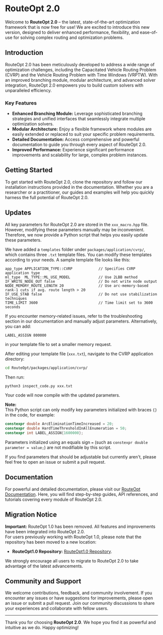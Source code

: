 # RouteOpt 2.0

Welcome to **RouteOpt 2.0** – the latest, state-of-the-art optimization framework that is now free for use! We are excited to introduce this new version, designed to deliver enhanced performance, flexibility, and ease-of-use for solving complex routing and optimization problems.

## Introduction

RouteOpt 2.0 has been meticulously developed to address a wide range of optimization challenges, including the Capacitated Vehicle Routing Problem (CVRP) and the Vehicle Routing Problem with Time Windows (VRPTW). With an improved branching module, modular architecture, and advanced solver integration, RouteOpt 2.0 empowers you to build custom solvers with unparalleled efficiency.

### Key Features

- **Enhanced Branching Module:** Leverage sophisticated branching strategies and unified interfaces that seamlessly integrate multiple optimization solvers.
- **Modular Architecture:** Enjoy a flexible framework where modules are easily extended or replaced to suit your specific problem requirements.
- **Detailed Documentation:** Access comprehensive and powerful documentation to guide you through every aspect of RouteOpt 2.0.
- **Improved Performance:** Experience significant performance improvements and scalability for large, complex problem instances.

## Getting Started

To get started with RouteOpt 2.0, clone the repository and follow our installation instructions provided in the documentation. Whether you are a researcher or a practitioner, our guides and examples will help you quickly harness the full potential of RouteOpt 2.0.


## Updates

All key parameters for RouteOpt 2.0 are stored in the `xxx_macro.hpp` file. However, modifying these parameters manually may be inconvenient. Therefore, we now provide a Python script that helps you easily update these parameters.

We have added a `templates` folder under `packages/application/cvrp/`, which contains three `.txt` template files. You can modify these templates according to your needs. A sample template file looks like this:

```angular2html
app_type APPLICATION_TYPE::CVRP            // Specifies CVRP application type
ml_type  ML_TYPE::ML_USE_MODEL             // Use 2LBB method
IF_WRITE_NODE_OUT false                    // Do not write node output
NODE_MEMORY_ROUTE_LENGTH 20                // Use arc-memory-based rank-1 cuts if avg. route length > 20
IF_USE_STAB false                          // Do not use stabilization techniques
TIME_LIMIT 3600                            // Time limit set to 3600 seconds
````

If you encounter memory-related issues, refer to the troubleshooting section in our documentation and manually adjust parameters. Alternatively, you can add:

```angular2html
LABEL_ASSIGN 800000
```

in your template file to set a smaller memory request.

After editing your template file (`xxx.txt`), navigate to the CVRP application directory:

```bash
cd RouteOpt/packages/application/cvrp/
```

Then run:

```bash
python3 inspect_code.py xxx.txt
```
Your code will now compile with the updated parameters.


**Note:**  
This Python script can only modify key parameters initialized with braces `{}` in the code, for example:

```cpp
constexpr double ArcEliminationTimeIncreased = 20;
constexpr double HardTimeThresholdInAllEnumeration = 50;
constexpr int LABEL_ASSIGN{1600000};
````

Parameters initialized using an equals sign `=` (such as `constexpr double parameter = value;`) are not modifiable by this script.

If you find parameters that should be adjustable but currently aren't, please feel free to open an issue or submit a pull request.

## Documentation

For powerful and detailed documentation, please visit our [RouteOpt Documentation](https://Zhengzhong-You.github.io/RouteOpt-Docs/
). Here, you will find step-by-step guides, API references, and tutorials covering every module of RouteOpt 2.0.

## Migration Notice

**Important:** RouteOpt 1.0 has been removed. All features and improvements have been integrated into RouteOpt 2.0.  
For users previously working with RouteOpt 1.0, please note that the repository has been moved to a new location:

- **RouteOpt1.0 Repository:** [RouteOpt1.0 Repository](https://github.com/Zhengzhong-You/RouteOpt1).

We strongly encourage all users to migrate to RouteOpt 2.0 to take advantage of the latest advancements.

## Community and Support

We welcome contributions, feedback, and community involvement. If you encounter any issues or have suggestions for improvements, please open an issue or submit a pull request. Join our community discussions to share your experiences and collaborate with fellow users.

---

Thank you for choosing **RouteOpt 2.0**. We hope you find it as powerful and intuitive as we do. Happy optimizing!

